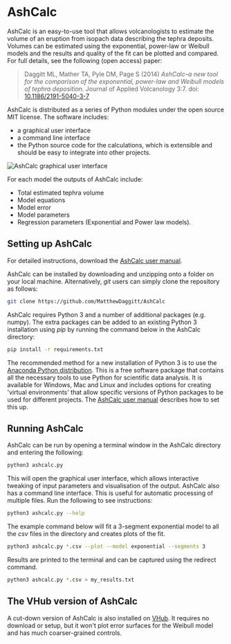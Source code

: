 # AshCalc

AshCalc is an easy-to-use tool that allows volcanologists to estimate the
volume of an eruption from isopach data describing the tephra deposits.
Volumes can be estimated using the exponential, power-law or Weibull models and
the results and quality of the fit can be plotted and compared.  For full
details, see the following (open access) paper:

> Daggitt ML, Mather TA, Pyle DM, Page S (2014) _AshCalc–a new tool
> for the comparison of the exponential, power-law and Weibull models
> of tephra deposition._
> Journal of Applied Volcanology 3:7. doi: [10.1186/2191-5040-3-7](http://www.appliedvolc.com/content/3/1/7)

AshCalc is distributed as a series of Python modules under the open source MIT
license. The software includes:
 
 * a graphical user interface
 * a command line interface
 * the Python source code for the calculations, which is extensible and should be easy to integrate into other projects.

![AshCalc graphical user interface](images/gui.png?raw=true "AshCalc graphical
interface")

For each model the outputs of AshCalc include:

 * Total estimated tephra volume
 * Model equations
 * Model error
 * Model parameters
 * Regression parameters (Exponential and Power law models).


## Setting up AshCalc

For detailed instructions, download the [AshCalc user
manual](http://static-content.springer.com/esm/art%3A10.1186%2F2191-5040-3-7/MediaObjects/13617_2013_13_MOESM3_ESM.docx).

AshCalc can be installed by downloading and unzipping onto a folder on your
local machine.  Alternatively, _git_ users can simply clone the repository as follows:

```bash
git clone https://github.com/MatthewDaggitt/AshCalc
```

AshCalc requires Python 3 and a number of additional packages (e.g. numpy).
The extra packages can be added to an existing Python 3 installation using
_pip_ by running the command below in the AshCalc directory:

```bash
pip install -r requirements.txt
```

The recommended method for a new installation of Python 3 is to use the [Anaconda Python distribution](https://www.continuum.io/downloads).  This is a free software package that contains all the necessary tools to use Python for scientific data analysis.  It is available for Windows, Mac and Linux and includes options for creating 'virtual environments' that allow specific versions of Python packages to be used for different projects.  The [AshCalc user manual](http://static-content.springer.com/esm/art%3A10.1186%2F2191-5040-3-7/MediaObjects/13617_2013_13_MOESM3_ESM.docx) describes how to set this up.


## Running AshCalc

AshCalc can be run by opening a terminal window in the AshCalc directory and
entering the following:

```bash
python3 ashcalc.py
```

This will open the graphical user interface, which allows interactive tweaking
of input parameters and visualisation of the output.  AshCalc also has
a command line interface.  This is useful for automatic processing of multiple
files.  Run the following to see instructions:

```bash
python3 ashcalc.py --help
```

The example command below will fit a 3-segment exponential model to all the
_csv_ files in the directory and creates plots of the fit.

```bash
python3 ashcalc.py *.csv --plot --model exponential --segments 3
```

Results are printed to the terminal and can be captured using the redirect
command.

```bash
python3 ashcalc.py *.csv > my_results.txt
```

## The VHub version of AshCalc

A cut-down version of AshCalc is also installed on [VHub](https://vhub.org/resources/ashcalc). It requires no download or setup, but it won't plot error surfaces for the Weibull model and has much coarser-grained controls.
